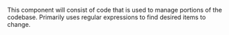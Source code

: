 This component will consist of code that is used to manage portions of the codebase. Primarily uses
  regular expressions to find desired items to change.